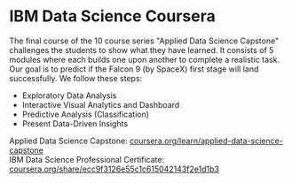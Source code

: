 # IBM Data Science Coursera
The final course of the 10 course series "Applied Data Science Capstone" challenges the students to show what they have learned. It consists of 5 modules where each builds one upon another to complete a realistic task. <br>
Our goal is to predict if the Falcon 9 (by SpaceX) first stage will land successfully. We follow these steps:<br>
<ul>
    <li>Exploratory Data Analysis </li>
    <li>Interactive Visual Analytics and Dashboard</li>
    <li>Predictive Analysis (Classification)</li>
    <li>Present Data-Driven Insights</li>
</ul>

Applied Data Science Capstone: <a href="https://www.coursera.org/learn/applied-data-science-capstone" target="_blank" rel="noopener noreferrer">coursera.org/learn/applied-data-science-capstone</a><br>
IBM Data Science Professional Certificate: <a href="https://coursera.org/share/ecc9f3126e55c1c615042143f2e1d1b3" target="_blank" rel="noopener noreferrer">coursera.org/share/ecc9f3126e55c1c615042143f2e1d1b3</a>
